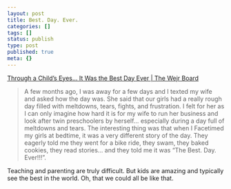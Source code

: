 ```yaml
---
layout: post
title: Best. Day. Ever.
categories: []
tags: []
status: publish
type: post
published: true
meta: {}
---
```


[Through a Child’s Eyes… It Was the Best Day Ever | The Wejr Board](http://chriswejr.com/2015/09/09/through-a-childs-eyes-it-was-the-best-day-ever/)


>A few months ago, I was away for a few days and I texted my wife and asked how the day was. She said that our girls had a really rough day filled with meltdowns, tears, fights, and frustration. I felt for her as I can only imagine how hard it is for my wife to run her business and look after twin preschoolers by herself… especially during a day full of meltdowns and tears. The interesting thing was that when I Facetimed my girls at bedtime, it was a very different story of the day.  They eagerly told me they went for a bike ride, they swam, they baked cookies, they read stories… and they told me it was “The Best. Day. Ever!!!”.



Teaching and parenting are truly difficult. But kids are amazing and typically see the best in the world. Oh, that we could all be like that.
